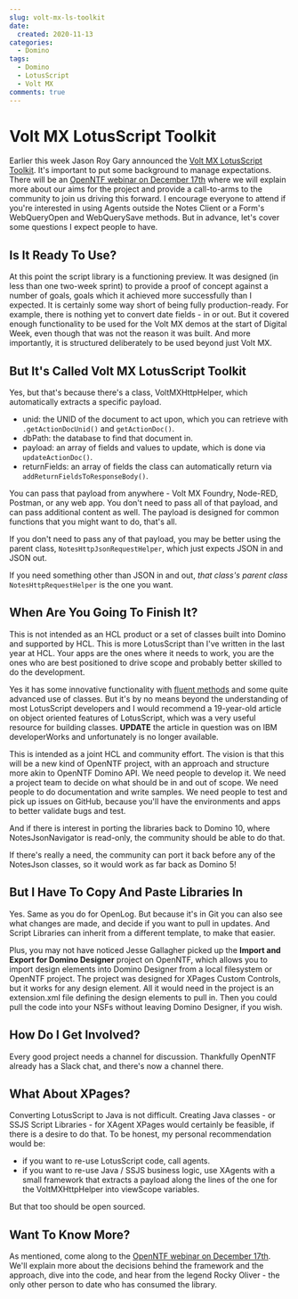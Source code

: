 ```yaml
---
slug: volt-mx-ls-toolkit
date: 
  created: 2020-11-13
categories:
  - Domino
tags: 
  - Domino
  - LotusScript
  - Volt MX
comments: true
---
```

# Volt MX LotusScript Toolkit

Earlier this week Jason Roy Gary announced the [Volt MX LotusScript Toolkit](https://github.com/HCL-TECH-SOFTWARE/volt-mx-ls-toolkit). It's important to put some background to manage expectations. There will be an [OpenNTF webinar on December 17th](https://openntf.org/main.nsf/page.xsp?name=Interact_With_Us&subName=Webinars) where we will explain more about our aims for the project and provide a call-to-arms to the community to join us driving this forward. I encourage everyone to attend if you're interested in using Agents outside the Notes Client or a Form's WebQueryOpen and WebQuerySave methods. But in advance, let's cover some questions I expect people to have.

<!-- more -->

## Is It Ready To Use?

At this point the script library is a functioning preview. It was designed (in less than one two-week sprint) to provide a proof of concept against a number of goals, goals which it achieved more successfully than I expected. It is certainly some way short of being fully production-ready. For example, there is nothing yet to convert date fields - in or out. But it covered enough functionality to be used for the Volt MX demos at the start of Digital Week, even though that was not the reason it was built. And more importantly, it is structured deliberately to be used beyond just Volt MX.

## But It's Called **Volt MX** LotusScript Toolkit

Yes, but that's because there's a class, VoltMXHttpHelper, which automatically extracts a specific payload.

- unid: the UNID of the document to act upon, which you can retrieve with `.getActionDocUnid()` and `getActionDoc()`.
- dbPath: the database to find that document in.
- payload: an array of fields and values to update, which is done via `updateActionDoc()`.
- returnFields: an array of fields the class can automatically return via `addReturnFieldsToResponseBody()`.

You can pass that payload from anywhere - Volt MX Foundry, Node-RED, Postman, or any web app. You don't need to pass all of that payload, and can pass additional content as well. The payload is designed for common functions that you might want to do, that's all.

If you don't need to pass any of that payload, you may be better using the parent class, `NotesHttpJsonRequestHelper`, which just expects JSON in and JSON out.

If you need something other than JSON in and out, _that class's parent class_ `NotesHttpRequestHelper` is the one you want.

## When Are You Going To Finish It?

This is not intended as an HCL product or a set of classes built into Domino and supported by HCL. This is more LotusScript than I've written in the last year at HCL. Your apps are the ones where it needs to work, you are the ones who are best positioned to drive scope and probably better skilled to do the development.

Yes it has some innovative functionality with [fluent methods](https://en.wikipedia.org/wiki/Fluent_interface) and some quite advanced use of classes. But it's by no means beyond the understanding of most LotusScript developers and I would recommend a 19-year-old article on object oriented features of LotusScript, which was a very useful resource for building classes. **UPDATE** the article in question was on IBM developerWorks and unfortunately is no longer available.

This is intended as a joint HCL and community effort. The vision is that this will be a new kind of OpenNTF project, with an approach and structure more akin to OpenNTF Domino API. We need people to develop it. We need a project team to decide on what should be in and out of scope. We need people to do documentation and write samples. We need people to test and pick up issues on GitHub, because you'll have the environments and apps to better validate bugs and test.

And if there is interest in porting the libraries back to Domino 10, where NotesJsonNavigator is read-only, the community should be able to do that.

If there's really a need, the community can port it back before any of the NotesJson classes, so it would work as far back as Domino 5!

## But I Have To Copy And Paste Libraries In

Yes. Same as you do for OpenLog. But because it's in Git you can also see what changes are made, and decide if you want to pull in updates. And Script Libraries can inherit from a different template, to make that easier.

Plus, you may not have noticed Jesse Gallagher picked up the **Import and Export for Domino Designer** project on OpenNTF, which allows you to import design elements into Domino Designer from a local filesystem or OpenNTF project. The project was designed for XPages Custom Controls, but it works for any design element. All it would need in the project is an extension.xml file defining the design elements to pull in. Then you could pull the code into your NSFs without leaving Domino Designer, if you wish.

## How Do I Get Involved?

Every good project needs a channel for discussion. Thankfully OpenNTF already has a Slack chat, and there's now a channel there.

## What About XPages?

Converting LotusScript to Java is not difficult. Creating Java classes - or SSJS Script Libraries - for XAgent XPages would certainly be feasible, if there is a desire to do that. To be honest, my personal recommendation would be:

- if you want to re-use LotusScript code, call agents.
- if you want to re-use Java / SSJS business logic, use XAgents with a small framework that extracts a payload along the lines of the one for the VoltMXHttpHelper into viewScope variables.

But that too should be open sourced.

## Want To Know More?

As mentioned, come along to the [OpenNTF webinar on December 17th](https://openntf.org/main.nsf/page.xsp?name=Interact_With_Us&subName=Webinars). We'll explain more about the decisions behind the framework and the approach, dive into the code, and hear from the legend Rocky Oliver - the only other person to date who has consumed the library.